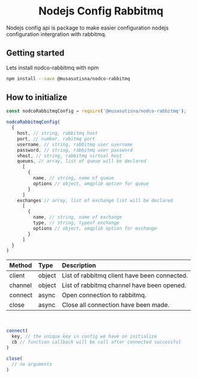 <h1 align="center">Nodejs Config Rabbitmq</h1>

Nodejs config api is package to make easier configuration nodejs configuration intergration with rabbitmq.

## Getting started

Lets install nodco-rabbitmq with npm

```bash
npm install --save @musasutisna/nodco-rabbitmq
```

## How to initialize

```js
const nodcoRabbitmqConfig = require('@musasutisna/nodco-rabbitmq');

nodcoRabbitmqConfig(
  {
    host, // string, rabbitmq host
    port, // number, rabitmq port
    username, // string, rabbitmq user username
    password, // string, rabbitmq user password
    vhost, // string, rabbitmq virtual host
    queues, // array, list of queue will be declared
      [
        {
          name, // string, name of queue
          options // object, amqplib option for queue
        }
      ]
    exchanges // array, list of exchange list will be declared
      [
        {
          name, // string, name of exchange
          type, // string, typeof exchange
          options // object, amqplib option for exchange
        }
      ]
  }
)
```

| Method | Type | Description |
|:--|:--|:--|
| client | object | List of rabbitmq client have been connected. |
| channel | object | List of rabbitmq channel have been opened. |
| connect | async | Open connection to rabbitmq. |
| close | async | Close all connection have been made. |

<br/>

```js
connect(
  key, // the unique key in config we have on initialize
  cb // function callback will be call after connected successful
)

close(
  // no arguments
)
```
